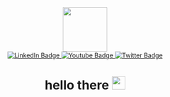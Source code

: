 <div id="header" align="center">  
  <img src="https://media.giphy.com/media/gjrYDwbjnK8x36xZIO/giphy.gif" width="100"/>
  <div id="badges">
    <a href="https://www.linkedin.com/in/denis-radoi-a65717267/">
      <img src="https://img.shields.io/badge/LinkedIn-blue?style=for-the-badge&logo=linkedin&logoColor=white"         alt="LinkedIn Badge"/>
    </a>
    <a href="https://www.youtube.com/channel/UCxy_1gzfLCjndZPQlrwaeiQ">
      <img src="https://img.shields.io/badge/YouTube-red?style=for-the-badge&logo=youtube&logoColor=white"           alt="Youtube Badge"/>
    </a>
    <a href="https://twitter.com/iamtrufy02">
      <img src="https://img.shields.io/badge/Twitter-blue?style=for-the-badge&logo=twitter&logoColor=white"           alt="Twitter Badge"/>
    </a>   
  </div> 
  <img src="https://komarev.com/ghpvc/?username=radoidenisrazvan&style=flat-square&color=blue" alt=""/>
  <h1>
  hello there
  <img src="https://media.giphy.com/media/hvRJCLFzcasrR4ia7z/giphy.gif" width="30px"/>
  </h1>
</div>

